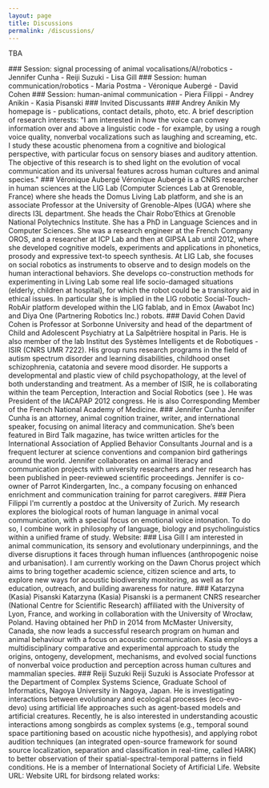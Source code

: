 ```yaml
---
layout: page
title: Discussions
permalink: /discussions/
---
```

TBA
<!-->
### Session: signal processing of animal vocalisations/AI/robotics
-	Jennifer Cunha 
-	Reiji Suzuki
-	Lisa Gill


### Session: human communication/robotics
-	Maria Postma 
-	Véronique Aubergé 
- David Cohen

### Session: human-animal communication
-	Piera Filippi 
-	Andrey Anikin 
- Kasia Pisanski



### Invited Discussants

### Andrey Anikin
My homepage is <http://cogsci.se> - publications, contact details, photo, etc. A brief description of research interests: "I am interested in how the voice can convey information over and above a linguistic code - for example, by using a rough voice quality, nonverbal vocalizations such as laughing and screaming, etc. I study these acoustic phenomena from a cognitive and biological perspective, with particular focus on sensory biases and auditory attention. The objective of this research is to shed light on the evolution of vocal communication and its universal features across human cultures and animal species."

### Véronique Aubergé
Véronique Aubergé is a CNRS researcher in human sciences at the LIG Lab (Computer Sciences Lab at Grenoble, France) where she heads the Domus Living Lab platform, and she is an associate Professor at the University of Grenoble-Alpes (UGA) where she directs I3L department. She heads the Chair Robo’Ethics at Grenoble National Polytechnics Institute. She has a PhD in Language Sciences and in Computer Sciences. She was a research engineer at the French Company OROS, and a researcher at ICP Lab and then at GIPSA Lab until 2012, where she developed cognitive models, experiments and applications in phonetics, prosody and expressive text-to speech synthesis. At LIG Lab, she focuses on social robotics as instruments to observe and to design models on the human interactional behaviors. She develops co-construction methods for experimenting in Living Lab some real life socio-damaged situations (elderly, children at hospital), for which the robot could be a transitory aid in ethical issues. In particular she is implied in the LIG robotic Social-Touch-RobAir platform developed within the LIG fablab, and in Emox (Awabot Inc) and Diya One (Partnering Robotics Inc.) robots.


###  David Cohen
David Cohen is Professor at Sorbonne University and head of the department of Child and Adolescent Psychiatry at La Salpêtrière hospital in Paris. He is also member of the lab Institut des Systèmes Intelligents et de Robotiques - ISIR (CNRS UMR 7222). His group runs research programs in the field of autism spectrum disorder and learning disabilities, childhood onset schizophrenia, catatonia and severe mood disorder. He supports a developmental and plastic view of child psychopathology, at the level of both understanding and treatment. As a member of ISIR, he is collaborating within the team Perception, Interaction and Social Robotics (see <http://speapsl.aphp.fr>). He was President of the IACAPAP 2012 congress. He is also Corresponding Member of the French National Academy of Medicine.


###  Jennifer Cunha
Jennifer Cunha is an attorney, animal cognition trainer, writer, and international speaker, focusing on animal literacy and communication. She’s been featured in Bird Talk magazine, has twice written articles for the International Association of Applied Behavior Consultants Journal and is a frequent lecturer at science conventions and companion bird gatherings around the world. Jennifer collaborates on animal literacy and communication projects with university researchers and her research has been published in peer-reviewed scientific proceedings. Jennifer is co-owner of Parrot Kindergarten, Inc., a company focusing on enhanced enrichment and communication training for parrot caregivers. 
<https://parrotkindergarten.com/research> 


### Piera Filippi 
I'm currently a postdoc at the University of Zurich. My research explores the biological roots of human language in animal vocal communication,  with a special focus on emotional voice intonation. To do so, I combine work in philosophy of language, biology and psycholinguistics within a unified frame of study.
Website: <pierafilippi.com>
 
### Lisa Gill 
I am interested in animal communication, its sensory and evolutionary underpinnings, and the diverse disruptions it faces through human influences (anthropogenic noise and urbanisation). I am currently working on the Dawn Chorus project which aims to bring together academic science, citizen science and arts, to explore new ways for acoustic biodiversity monitoring, as well as for education, outreach, and building awareness for nature.
<https://scholar.google.de/citations?user=Uz68DKEAAAAJ&hl=en>


###  Katarzyna (Kasia) Pisanski
Katarzyna (Kasia) Pisanski is a permanent CNRS researcher (National Centre for Scientific Research) affiliated with the University of Lyon, France, and working in collaboration with the University of Wrocław, Poland. Having obtained her PhD in 2014 from McMaster University, Canada, she now leads a successful research program on human and animal behaviour with a focus on acoustic communication. Kasia employs a multidisciplinary comparative and experimental approach to study the origins, ontogeny, development, mechanisms, and evolved social functions of nonverbal voice production and perception across human cultures and mammalian species.   

###  Reiji Suzuki
Reiji Suzuki is Associate Professor at the Department of Complex Systems Science, Graduate School of Informatics, Nagoya University in Nagoya, Japan. He is investigating interactions between evolutionary and ecological processes (eco-evo-devo) using artificial life approaches such as agent-based models and artificial creatures. Recently, he is also interested in understanding acoustic interactions among songbirds as complex systems (e.g., temporal sound space partitioning based on acoustic niche hypothesis), and applying robot audition techniques (an integrated open-source framework for sound source localization, separation and classification in real-time, called HARK) to better observation of their spatial-spectral-temporal patterns in field conditions. He is a member of International Society of Artificial Life.
Website URL: <http://www.alife.cs.is.nagoya-u.ac.jp/~reiji/>
Website URL for birdsong related works: <https://sites.google.com/view/alcore-suzuki/home/songbirds>







